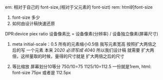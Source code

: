 em: 相对于自己的 font-size,(相对于父元素的 font-sizt)
rem: html的font-size
1. font-size 多少
2. 如何由设计稿快速还原

DPR:device piex ratio 设备像素比 = 设备像素(分辨率) / 设备独立像素(屏幕尺寸)

1. meta initial-scale：0.5 所有的元素缩小0.5倍
    我写元素宽高 按照扩大两倍之后的写
    一个元素 本来 20*20
    必须写成 40*40
    所以我们设计稿 就需要 扩大两倍，这样量取的时候，量得的尺寸就是 扩大两倍之后的尺寸

2. 等比缩放
    屏幕划分10等分
    750/10=75
    1125/10=112.5
    一份就是1rem, html: font-size 75px 或者是 112.5px